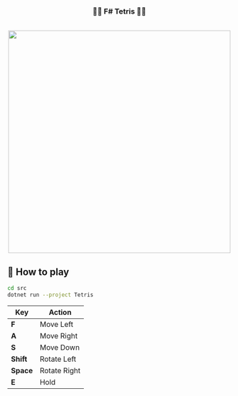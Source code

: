 <div align="center"> 
  <h3>💠🧩 F# Tetris 🧩💠</h3>
  <br>
  <img height=500 src="https://user-images.githubusercontent.com/55625375/137788918-202b78b3-86fa-48a2-998f-a1dfea28b002.gif" />
</div>

## 🎈 How to play

```sh
cd src
dotnet run --project Tetris
```

| Key | Action |
| -- | -- |
| **F** | Move Left |
| **A** | Move Right |
| **S** | Move Down |
| **Shift** | Rotate Left |
| **Space** | Rotate Right |
| **E** | Hold |

